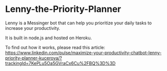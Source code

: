 # Lenny-the-Priority-Planner

Lenny is a Messinger bot that can help you prioritize your daily tasks to increase your productivity.

It is built in node.js and hosted on Heroku.

To find out how it works, please read this article: https://www.linkedin.com/pulse/maximize-your-productivity-chatbot-lenny-priority-planner-kucerova/?trackingId=7KePLu5Oa5GVraCx6Cu%2FBQ%3D%3D

